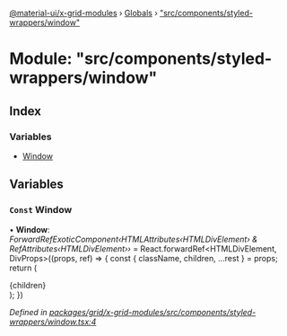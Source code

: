 [@material-ui/x-grid-modules](../README.md) › [Globals](../globals.md) › ["src/components/styled-wrappers/window"](_src_components_styled_wrappers_window_.md)

# Module: "src/components/styled-wrappers/window"

## Index

### Variables

- [Window](_src_components_styled_wrappers_window_.md#const-window)

## Variables

### `Const` Window

• **Window**: _ForwardRefExoticComponent‹HTMLAttributes‹HTMLDivElement› & RefAttributes‹HTMLDivElement››_ = React.forwardRef<HTMLDivElement, DivProps>((props, ref) => {
const { className, children, ...rest } = props;
return (
<div ref={ref} className={'window ' + (className || '')} {...rest}>
{children}
</div>
);
})

_Defined in [packages/grid/x-grid-modules/src/components/styled-wrappers/window.tsx:4](https://github.com/mui-org/material-ui-x/blob/a679779/packages/grid/x-grid-modules/src/components/styled-wrappers/window.tsx#L4)_
